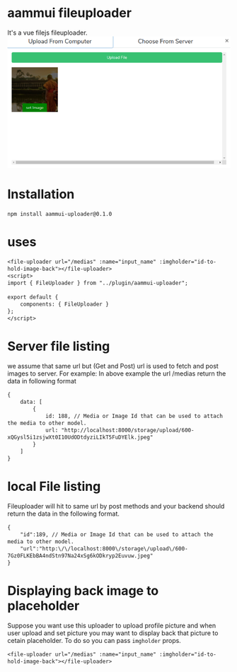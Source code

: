 # aammui fileuploader
It's a vue filejs fileuploader.
![ScreenShot](https://raw.githubusercontent.com/bedus-creation/AammuiUploader/master/docs/screenshot.png)

# Installation
```
npm install aammui-uploader@0.1.0
```
# uses
```
<file-uploader url="/medias" :name="input_name" :imgholder="id-to-hold-image-back"></file-uploader>
<script>
import { FileUploader } from "../plugin/aammui-uploader";

export default {
    components: { FileUploader }
};
</script>
```
# Server file listing
we assume that same url but (Get and Post) url is used to fetch and post images to server.
For example: In above example the url /medias return the data in following format
```
{
    data: [
        {
            id: 188, // Media or Image Id that can be used to attach the media to other model.
            url: "http://localhost:8000/storage/upload/600-xQGysl5i1zsjwXt0I10UdODtdyziLIkT5FuDYElk.jpeg"
        }
    ]
}
```
# local File listing
Fileuploader will hit to same url by post methods and your backend should return the data in the 
following format.
```
{
    "id":189, // Media or Image Id that can be used to attach the media to other model.
    "url":"http:\/\/localhost:8000\/storage\/upload\/600-7Gz0FLKEbBA4ndStn97Na24xSg6kODkryp2Euvuw.jpeg"
}
```
# Displaying back image to placeholder
Suppose you want use this uploader to upload profile picture and when user upload and set picture you may want to display back that picture to cetain placeholder. To do so you can pass `imgholder` props.
```
<file-uploader url="/medias" :name="input_name" :imgholder="id-to-hold-image-back"></file-uploader>
```

